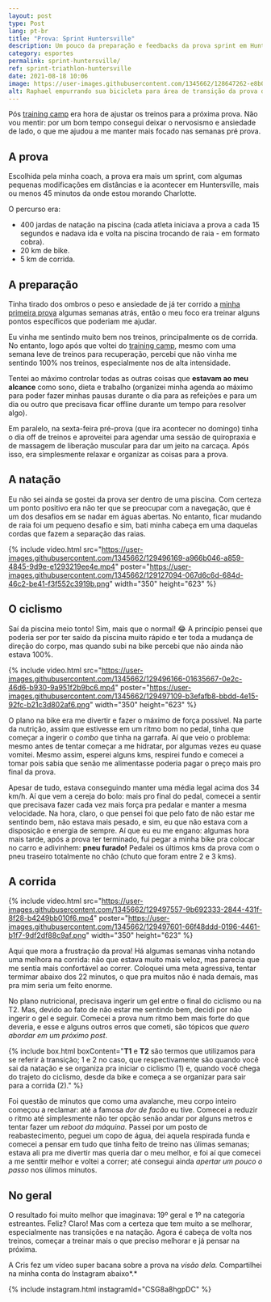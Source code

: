 ```yaml
---
layout: post
type: Post
lang: pt-br
title: "Prova: Sprint Huntersville"
description: Um pouco da preparação e feedbacks da prova sprint em Huntersville
category: esportes
permalink: sprint-huntersville/
ref: sprint-triathlon-huntersville
date: 2021-08-18 10:06
image: https://user-images.githubusercontent.com/1345662/128647262-e8b0cbd4-4922-4e7e-9d15-e3cbe19fff41.jpg
alt: Raphael empurrando sua bicicleta para área de transição da prova de triathlon.
---
```

Pós [training camp](https://raphaelfabeni.com/meu-primeiro-training-camp/) era hora de ajustar os treinos para a próxima prova. Não vou mentir: por um bom tempo consegui deixar o nervosismo e ansiedade de lado, o que me ajudou a me manter mais focado nas semanas pré prova.

## A prova

Escolhida pela minha coach, a prova era mais um sprint, com algumas pequenas modificações em distâncias e ia acontecer em Huntersville, mais ou menos 45 minutos da onde estou morando Charlotte.

O percurso era:

* 400 jardas de natação na piscina (cada atleta iniciava a prova a cada 15 segundos e nadava ida e volta na piscina trocando de raia - em formato cobra).
* 20 km de bike.
* 5 km de corrida.

## A preparação

Tinha tirado dos ombros o peso e ansiedade de já ter corrido a [minha primeira prova](https://raphaelfabeni.com/meu-primeiro-triathlon/) algumas semanas atrás, então o meu foco era treinar alguns pontos específicos que poderiam me ajudar.

Eu vinha me sentindo muito bem nos treinos, principalmente os de corrida. No entanto, logo após que voltei do [training camp](https://raphaelfabeni.com/meu-primeiro-training-camp/), mesmo com uma semana leve de treinos para recuperação, percebi que não vinha me sentindo 100% nos treinos, especialmente nos de alta intensidade. 

Tentei ao máximo controlar todas as outras coisas que **estavam ao meu alcance** como sono, dieta e trabalho (organizei minha agenda ao máximo para poder fazer minhas pausas durante o dia para as refeições e para um dia ou outro que precisava ficar offline durante um tempo para resolver algo).

Em paralelo, na sexta-feira pré-prova (que ira acontecer no domingo) tinha o dia off de treinos e aproveitei para agendar uma sessão de quiropraxia e de massagem de liberação muscular para dar um jeito na carcaça. Após isso, era simplesmente relaxar e organizar as coisas para a prova.

## A natação

Eu não sei ainda se gostei da prova ser dentro de uma piscina. Com certeza um ponto positivo era não ter que se preocupar com a navegação, que é um dos desafios em se nadar em águas abertas. No entanto, ficar mudando de raia foi um pequeno desafio e sim, bati minha cabeça em uma daquelas cordas que fazem a separação das raias.

{% include video.html src="https://user-images.githubusercontent.com/1345662/129496169-a966b046-a859-4845-9d9e-e1293219ee4e.mp4" poster="https://user-images.githubusercontent.com/1345662/129127094-067d6c6d-684d-46c2-be41-f3f552c3919b.png" width="350" height="623"  %}

## O ciclismo

Saí da piscina meio tonto! Sim, mais que o normal! 😂  A princípio pensei que poderia ser por ter saído da piscina muito rápido e ter toda a mudança de direção do corpo, mas quando subi na bike percebi que não ainda não estava 100%.

{% include video.html src="https://user-images.githubusercontent.com/1345662/129496166-01635667-0e2c-46d6-b930-9a951f2b9bc6.mp4" poster="https://user-images.githubusercontent.com/1345662/129497109-b3efafb8-bbdd-4e15-92fc-b21c3d802af6.png" width="350" height="623"  %}

O plano na bike era me divertir e fazer o máximo de força possível. Na parte da nutrição, assim que estivesse em um ritmo bom no pedal, tinha que começar a ingerir o *combo* que tinha na garrafa. Aí que veio o problema: mesmo antes de tentar começar a me hidratar, por algumas vezes eu quase vomitei. Mesmo assim, esperei alguns kms, respirei fundo e comecei a tomar pois sabia que senão me alimentasse poderia pagar o preço mais pro final da prova.

Apesar de tudo, estava conseguindo manter uma média legal acima dos 34 km/h. Aí que vem a cereja do bolo: mais pro final do pedal, comecei a sentir que precisava fazer cada vez mais força pra pedalar e manter a mesma velocidade. Na hora, claro, o que pensei foi que pelo fato de não estar me sentindo bem, não estava mais pesado, e sim, eu que não estava com a disposição e energia de sempre. Aí que eu eu me engano: algumas hora mais tarde, após a prova ter terminado, fui pegar a minha bike pra colocar no carro e adivinhem: **pneu furado!** Pedalei os últimos kms da prova com o pneu traseiro totalmente no chão (chuto que foram entre 2 e 3 kms).

## A corrida

{% include video.html src="https://user-images.githubusercontent.com/1345662/129497557-9b692333-2844-431f-8f28-b4249bb010f6.mp4" poster="https://user-images.githubusercontent.com/1345662/129497601-66f48ddd-0196-4461-b1f7-9df2df88c9af.png" width="350" height="623"  %}

Aqui que mora a frustração da prova! Há algumas semanas vinha notando uma melhora na corrida: não que estava muito mais veloz, mas parecia que me sentia mais confortável ao correr. Coloquei uma meta agressiva, tentar termimar abaixo dos 22 minutos, o que pra muitos não é nada demais, mas pra mim seria um feito enorme.

No plano nutricional, precisava ingerir um gel entre o final do ciclismo ou na T2. Mas, devido ao fato de não estar me sentindo bem, decidi por não ingerir o gel e seguir. Comecei a prova num ritmo bem mais forte do que deveria, e esse e alguns outros erros que cometi, são tópicos que *quero abordar em um próximo post*.

{% include box.html boxContent="**T1** e **T2** são termos que utilizamos para se referir à transição; 1 e 2 no caso, que respectivamente são quando você sai da natação e se organiza pra iniciar o ciclismo (1) e, quando você chega do trajeto do ciclismo, desde da bike e começa a se organizar para sair para a corrida (2)." %}

Foi questão de minutos que como uma avalanche, meu corpo inteiro começou a reclamar: até a famosa *dor de facão* eu tive. Comecei a reduzir o ritmo até simplesmente não ter opção senão andar por alguns metros e tentar fazer um *reboot da máquina.* Passei por um posto de reabastecimento, peguei um copo de água, dei aquela respirada funda e comecei a pensar em tudo que tinha feito de treino nas úlimas semanas; estava ali pra me divertir mas queria dar o meu melhor, e foi aí que comecei a me senttir melhor e voltei a correr; até consegui ainda *apertar um pouco o passo* nos úlimos minutos.

## No geral

O resultado foi muito melhor que imaginava: 19º geral e 1º na categoria estreantes. Feliz? Claro! Mas com a certeza que tem muito a se melhorar, especialmente nas transições e na natação. Agora é cabeça de volta nos treinos, começar a treinar mais o que preciso melhorar e já pensar na próxima.

A Cris fez um vídeo super bacana sobre a prova na *visão dela.* Compartilhei na minha conta do Instagram abaixo*.*

{% include instagram.html instagramId="CSG8a8hgpDC" %}